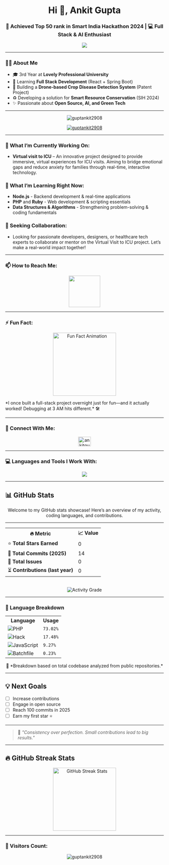 <!-- Header -->
<h1 align="center">Hi 👋, Ankit Gupta</h1>
<h3 align="center">🚀 Achieved Top 50 rank in Smart India Hackathon 2024 | 💻 Full Stack & AI Enthusiast</h3>

<!-- Typing animation -->
<p align="center">
  <img src="https://readme-typing-svg.herokuapp.com/?lines=Top+50+SIH+2024+Finalist🏆;;Building+Sustainable+Tech🌿;Let’s+Innovate+Together!🚀&center=true&width=500&height=45&color=ff0000&vCenter=true&size=22" />
</p>

---

### 🧑‍💼 About Me

- 🎓 3rd Year at **Lovely Professional University**
- 🌱 Learning **Full Stack Development** (React + Spring Boot)
- 📡 Building a **Drone-based Crop Disease Detection System** (Patent Project)
- ♻️ Developing a solution for **Smart Resource Conservation** (SIH 2024)
- ✨ Passionate about **Open Source, AI, and Green Tech**

---

<p align="center">
  <img src="https://komarev.com/ghpvc/?username=guptankit2908&label=Profile%20views&color=0e75b6&style=flat" alt="guptankit2908" />
</p>

<p align="center">
  <a href="https://github.com/ryo-ma/github-profile-trophy">
    <img src="https://github-profile-trophy.vercel.app/?username=guptankit2908" alt="guptankit2908" />
  </a>
</p>

---

### 🚀 What I’m Currently Working On:
- **Virtual visit to ICU** – An innovative project designed to provide immersive, virtual experiences for ICU visits. Aiming to bridge emotional gaps and reduce anxiety for families through real-time, interactive technology.

### 🌱 What I’m Learning Right Now:
- **Node.js** - Backend development & real-time applications
- **PHP** and **Ruby** - Web development & scripting essentials
- **Data Structures & Algorithms** - Strengthening problem-solving & coding fundamentals

### 🤝 Seeking Collaboration:
- Looking for passionate developers, designers, or healthcare tech experts to collaborate or mentor on the Virtual Visit to ICU project. Let’s make a real-world impact together!

---

### 📫 How to Reach Me:
<p align="center">
  <a href="mailto:gupta.ankit1302@gmail.com">
    <img src="https://media.giphy.com/media/v1.Y2lkPTc5MGI3NjExOGhheGl1M2RoczZzbHR4dXNvMXpobG83dTgxOG1mcTNkY2cydTlzMyZlcD12MV9zdGlja2Vyc19zZWFyY2gmY3Q9cw/9y6pk4diSKJN3FmEcu/giphy.gif" width="100" height="100" />
  </a>
</p>

---

### ⚡ Fun Fact:
<p align="center">
  <img src="https://media.giphy.com/media/v1.Y2lkPTc5MGI3NjExa2F3OGxuejdzZmhtZjdybjd4bGw2b3NhdXRqMXg4NDE3aDlsOXAwcCZlcD12MV9zdGlja2Vyc19zZWFyY2gmY3Q9cw/b88QlTSTsj3bEHQyZf/giphy.gif" alt="Fun Fact Animation" width="200" height="200" />
</p>
*I once built a full-stack project overnight just for fun—and it actually worked! Debugging at 3 AM hits different.* 🛠️

---

### 🔗 Connect With Me:
<p align="center">
  <a href="https://linkedin.com/in/ankitgupta2908" target="_blank"  rel="noopener noreferrer">
    <img src="https://raw.githubusercontent.com/rahuldkjain/github-profile-readme-generator/master/src/images/icons/Social/linked-in-alt.svg" alt="ankitgupta2908" height="30" width="40" />
  </a>
</p>

---

### 💻 Languages and Tools I Work With:
<p align="center">
  <a href="https://skillicons.dev">
    <img src="https://skillicons.dev/icons?i=py,cpp,c,cmake,ai,html,css,tailwind,js,react,wordpress,jquery,java,mysql,nodejs,npm,php,dart,vscode,netlify,bots,django,eclipse,electron,figma,firebase,gcp,git,github,ae,mongodb,androidstudio,angular,arduino,autocad,bash,bootstrap,kali,linux,heroku,vim" />
  </a>
</p>

---

## 📊 GitHub Stats

<div align="center">
Welcome to my GitHub stats showcase! Here’s an overview of my activity, coding languages, and contributions.
  
---
  
<table>
  <tr>
    <th>🔥 Metric</th>
    <th>📈 Value</th>
  </tr>
  <tr>
    <td>⭐ <strong>Total Stars Earned</strong></td>
    <td>0</td>
  </tr>
  <tr>
    <td>🔄 <strong>Total Commits (2025)</strong></td>
    <td>14</td>
  </tr>
  <tr>
    <td>🐞 <strong>Total Issues</strong></td>
    <td>0</td>
  </tr>
  <tr>
    <td>⏳ <strong>Contributions (last year)</strong></td>
    <td>0</td>
  </tr>
</table>

<br/>

<img src="https://img.shields.io/badge/Grade-C-%23ff69b4?style=for-the-badge" alt="Activity Grade"/>

</div>

---

### 🧠 Language Breakdown

<div align="center">

<table>
  <tr>
    <th>Language</th>
    <th>Usage</th>
  </tr>
  <tr>
    <td><img src="https://img.shields.io/badge/PHP-73%25-blue" alt="PHP"/></td>
    <td><code>73.02%</code></td>
  </tr>
  <tr>
    <td><img src="https://img.shields.io/badge/Hack-17%25-grey" alt="Hack"/></td>
    <td><code>17.48%</code></td>
  </tr>
  <tr>
    <td><img src="https://img.shields.io/badge/JavaScript-9%25-yellow" alt="JavaScript"/></td>
    <td><code>9.27%</code></td>
  </tr>
  <tr>
    <td><img src="https://img.shields.io/badge/Batchfile-0.2%25-lightgrey" alt="Batchfile"/></td>
    <td><code>0.23%</code></td>
  </tr>
</table>
 📌 *Breakdown based on total codebase analyzed from public repositories.*
</div>

---

## 💡 Next Goals

- [ ] Increase contributions
- [ ] Engage in open source
- [ ] Reach 100 commits in 2025
- [ ] Earn my first star ⭐

---

> 🧠 *"Consistency over perfection. Small contributions lead to big results."*


---

## 🔥 GitHub Streak Stats

<p align="center">
  <img 
    src="https://streak-stats.demolab.com?user=guptankit2908&theme=tokyonight&hide_border=true&date_format=M%20j%5B%2C%20Y%5D" 
    alt="GitHub Streak Stats" 
    height="200"
  />
</p>


---

### 👀 Visitors Count:
<p align="center">
  <img src="https://profile-counter.glitch.me/guptankit2908/count.svg" alt="guptankit2908" />
</p>

